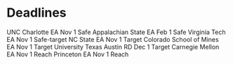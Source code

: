 # Deadlines

UNC Charlotte               EA  Nov 1   Safe
Appalachian State           EA  Feb 1   Safe
Virginia Tech               EA  Nov 1   Safe-target
NC State                    EA  Nov 1   Target
Colorado School of Mines    EA  Nov 1   Target
University Texas Austin     RD  Dec 1   Target
Carnegie Mellon             EA  Nov 1   Reach
Princeton                   EA  Nov 1   Reach
